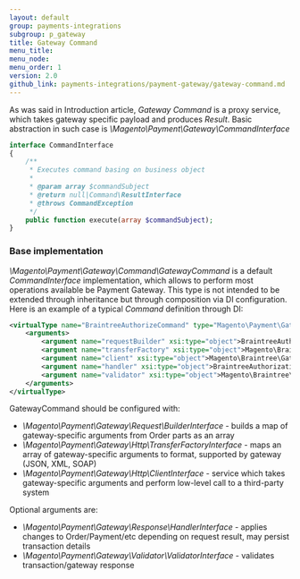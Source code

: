 ```yaml
---
layout: default
group: payments-integrations
subgroup: p_gateway
title: Gateway Command
menu_title: 
menu_node: 
menu_order: 1 
version: 2.0
github_link: payments-integrations/payment-gateway/gateway-command.md
---
```


As was said in Introduction article, _Gateway Command_ is a proxy service, which takes gateway specific payload and produces _Result_.
Basic abstraction in such case is _\Magento\Payment\Gateway\CommandInterface_
```php
interface CommandInterface
{
    /**
     * Executes command basing on business object
     *
     * @param array $commandSubject
     * @return null|Command\ResultInterface
     * @throws CommandException
     */
    public function execute(array $commandSubject);
}
```

### Base implementation

_\Magento\Payment\Gateway\Command\GatewayCommand_ is a default _CommandInterface_ implementation, which allows to perform most operations available be Payment Gateway.
This type is not intended to be extended through inheritance but through composition via DI configuration.
Here is an example of a typical _Command_ definition through DI:

```xml
<virtualType name="BraintreeAuthorizeCommand" type="Magento\Payment\Gateway\Command\GatewayCommand">
    <arguments>
        <argument name="requestBuilder" xsi:type="object">BraintreeAuthorizeRequest</argument>
        <argument name="transferFactory" xsi:type="object">Magento\Braintree\Gateway\Http\TransferFactory</argument>
        <argument name="client" xsi:type="object">Magento\Braintree\Gateway\Http\Client\TransactionSale</argument>
        <argument name="handler" xsi:type="object">BraintreeAuthorizationHandler</argument>
        <argument name="validator" xsi:type="object">Magento\Braintree\Gateway\Validator\ResponseValidator</argument>
    </arguments>
</virtualType>
```

GatewayCommand should be configured with:

* _\Magento\Payment\Gateway\Request\BuilderInterface_ - builds a map of gateway-specific arguments from Order parts as an array
* _\Magento\Payment\Gateway\Http\TransferFactoryInterface_ - maps an array of gateway-specific arguments to format, supported by gateway (JSON, XML, SOAP)
* _\Magento\Payment\Gateway\Http\ClientInterface_ - service which takes gateway-specific arguments and perform low-level call to a third-party system

Optional arguments are:

* _\Magento\Payment\Gateway\Response\HandlerInterface_ - applies changes to Order/Payment/etc depending on request result, may persist transaction details
* _\Magento\Payment\Gateway\Validator\ValidatorInterface_ - validates transaction/gateway response

